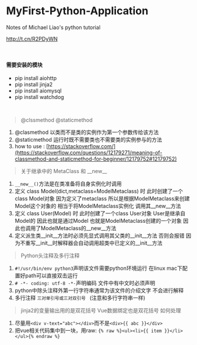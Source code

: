 # MyFirst-Python-Application
Notes of Michael Liao's python tutorial

http://t.cn/R2PDyWN

<br/>  

#### 需要安装的模块
* pip install aiohttp
* pip install jinja2
* pip install aiomysql
* pip install watchdog

<br/> 

> @clssmethod @staticmethod

1. @clasmethod 以类而不是类的实例作为第一个参数传给该方法
2. @staticmethod 运行时既不需要类也不需要类的实例参与的方法
3. how to use : [https://stackoverflow.com/](https://stackoverflow.com/questions/12179271/meaning-of-classmethod-and-staticmethod-for-beginner/12179752#12179752)

> 关于继承中的 MetaClass 和 \_\_new\_\_

1. `__new__()`方法是在类准备将自身实例化时调用
2. 定义 class Model(dict,metaclass=ModelMetaclass) 时 此时创建了一个class Model对象 因为定义了metaclass 所以是根据ModelMetaclass来创建Model这个对象的 相当于将ModelMetaclass实例化 调用其__new__方法
3. 定义 class User(Model) 时 此时创建了一个class User对象 User是继承自Model的 因此也就是通过Model 也就是ModelMetaclass创建的一个对象 因此也调用了ModelMetaclass的__new__方法
4. 定义派生类__init__方法时必须先显式调用其父类的__init__方法 否则会报错 因为不重写__init__时解释器会自动调用超类中已定义的__init__方法

> Python头注释及多行注释

1. `#!/usr/bin/env python3`声明该文件需要python环境运行 在linux mac下配置好path可以直接双击运行
2. `# -*- coding: utf-8 -*-`声明编码 文件中有中文时必须声明
3. python中除头注释外第一行字符串通常为该文件的介绍文字 不会进行解释
4. 多行注释 `三对单引号或三对双引号 `  (注意和多行字符串一样)

> jinja2的变量输出用的是双花括号 Vue数据绑定也是双花括号 如何处理

1. 尽量用`<div v-text="abc"></div>`而不是`<div>{{ abc }}</div>`
2. 把vue相关代码集中到一块，用raw:  `{% raw %}<ul><li>{{ item }}</li></ul>{% endraw %}`
